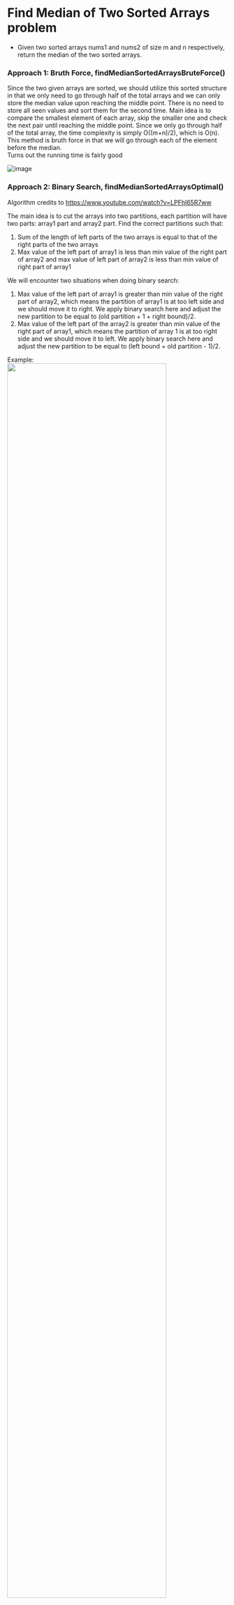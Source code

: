 # Find Median of Two Sorted Arrays problem
* Given two sorted arrays nums1 and nums2 of size m and n respectively, return the median of the two sorted arrays.


### Approach 1: Bruth Force, findMedianSortedArraysBruteForce()
Since the two given arrays are sorted, we should utilize this sorted structure in that we only need to go through half of the total arrays and we can only store the median value upon reaching the middle point. There is no need to store all seen values and sort them for the second time. Main idea is to compare the smallest element of each array, skip the smaller one and check the next pair until reaching the middle point. Since we only go through half of the total array, the time complexity is simply O((m+n)/2), which is O(n). This method is bruth force in that we will go through each of the element before the median.\
Turns out the running time is fairly good

![image](https://user-images.githubusercontent.com/25105806/117776937-f1af5880-b1f0-11eb-8868-eef6363e7aae.png)


### Approach 2: Binary Search, findMedianSortedArraysOptimal()
Algorithm credits to https://www.youtube.com/watch?v=LPFhl65R7ww

The main idea is to cut the arrays into two partitions, each partition will have two parts: array1 part and array2 part. Find the correct partitions such that: 
1. Sum of the length of left parts of the two arrays is equal to that of the right parts of the two arrays
2. Max value of the left part of array1 is less than min value of the right part of array2 and max value of left part of array2 is less than min value of right part of array1

We will encounter two situations when doing binary search:
1. Max value of the left part of array1 is greater than min value of the right part of array2, which means the partition of array1 is at too left side and we should move it to right. We apply binary search here and adjust the new partition to be equal to (old partition + 1 + right bound)/2.
2. Max value of the left part of the array2 is greater than min value of the right part of array1, which means the partition of array 1 is at too right side and we should move it to left. We apply binary search here and adjust the new partition to be equal to (left bound + old partition - 1)/2.

Example:\
 <img src="https://user-images.githubusercontent.com/25105806/117905246-bc097e80-b287-11eb-8b0d-c1fdbcf3e072.png" width="85%" height="85%">

Time complexity is O(log(min(m,n))) thus O(log(n)) since we only check the shorter array and will do binary search on it, which will only look at most log(n) elements

![image](https://user-images.githubusercontent.com/25105806/118186874-1541f100-b3f3-11eb-925c-b1c4124f9d30.png)

